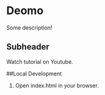 # Deomo

Some description!

## Subheader

Watch tutorial on Youtube.

##Local Development

1. Open index.html in your browser.
